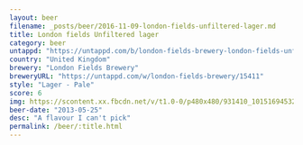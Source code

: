 ```yaml
---
layout: beer
filename: _posts/beer/2016-11-09-london-fields-unfiltered-lager.md
title: London fields Unfiltered lager
category: beer
untappd: "https://untappd.com/b/london-fields-brewery-london-fields-unfiltered-lager/915568"
country: "United Kingdom"
brewery: "London Fields Brewery"
breweryURL: "https://untappd.com/w/london-fields-brewery/15411"
style: "Lager - Pale"
score: 6
img: https://scontent.xx.fbcdn.net/v/t1.0-0/p480x480/931410_10151694532138745_1297410335_n.jpg?oh=70b0fd8b703f51454fa9d9b99ba7fc41&oe=593BE376
beer-date: "2013-05-25"
desc: "A flavour I can't pick"
permalink: /beer/:title.html
---
```

